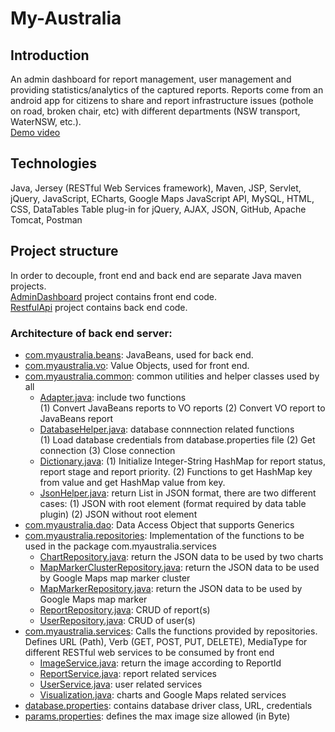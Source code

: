 # My-Australia
## Introduction
An admin dashboard for report management, user management and providing statistics/analytics of the captured reports. Reports come from an android app for citizens to share and report infrastructure issues (pothole on road, broken chair, etc) with different departments (NSW transport, WaterNSW, etc.). <br/>
<a href="https://www.youtube.com/watch?v=tWexso5tLnI&feature=youtu.be"> Demo video </a>
## Technologies
Java, Jersey (RESTful Web Services framework), Maven, JSP, Servlet, jQuery, JavaScript, ECharts, Google Maps JavaScript API, MySQL, HTML, CSS, DataTables Table plug-in for jQuery, AJAX, JSON, GitHub, Apache Tomcat, Postman
## Project structure
In order to decouple, front end and back end are separate Java maven projects.  
<a href="https://github.com/FredLin2/My-Australia/tree/master/AdminDashboard">AdminDashboard</a> project contains front end code.  
<a href="https://github.com/FredLin2/My-Australia/tree/master/RestfulApi">RestfulApi</a> project contains back end code.
### Architecture of back end server:
- <a href="https://github.com/FredLin2/My-Australia/tree/master/RestfulApi/src/com/myaustralia/beans">com.myaustralia.beans</a>: JavaBeans, used for back end.
- <a href="https://github.com/FredLin2/My-Australia/tree/master/RestfulApi/src/com/myaustralia/vo">com.myaustralia.vo</a>: Value Objects, used for front end.
- <a href="https://github.com/FredLin2/My-Australia/tree/master/RestfulApi/src/com/myaustralia/common">com.myaustralia.common</a>: common utilities and helper classes used by all
    - <a href="https://github.com/FredLin2/My-Australia/blob/master/RestfulApi/src/com/myaustralia/common/Adapter.java">Adapter.java</a>: include two functions  
    (1) Convert JavaBeans reports to VO reports (2) Convert VO report to JavaBeans report
    - <a href="https://github.com/FredLin2/My-Australia/blob/master/RestfulApi/src/com/myaustralia/common/DatabaseHelper.java">DatabaseHelper.java</a>: database connnection related functions  
    (1) Load database credentials from database.properties file (2) Get connection (3) Close connection
    - <a href="https://github.com/FredLin2/My-Australia/blob/master/RestfulApi/src/com/myaustralia/common/Dictionary.java">Dictionary.java</a>: (1) Initialize Integer-String HashMap for report status, report stage and report priority. (2) Functions to get HashMap key from value and get HashMap value from key.  
    - <a href="https://github.com/FredLin2/My-Australia/blob/master/RestfulApi/src/com/myaustralia/common/JsonHelper.java">JsonHelper.java</a>: return List<T> in JSON format, there are two different cases: (1) JSON with root element (format required by data table plugin) (2) JSON without root element  
- <a href="https://github.com/FredLin2/My-Australia/tree/master/RestfulApi/src/com/myaustralia/dao">com.myaustralia.dao</a>: Data Access Object that supports Generics  
- <a href="https://github.com/FredLin2/My-Australia/tree/master/RestfulApi/src/com/myaustralia/repositories">com.myaustralia.repositories</a>: Implementation of the functions to be used in the package com.myaustralia.services  
    - <a href="https://github.com/FredLin2/My-Australia/blob/master/RestfulApi/src/com/myaustralia/repositories/ChartRepository.java">ChartRepository.java</a>: return the JSON data to be used by two charts  
    - <a href="https://github.com/FredLin2/My-Australia/blob/master/RestfulApi/src/com/myaustralia/repositories/MapMarkerClusterRepository.java">MapMarkerClusterRepository.java</a>: return the JSON data to be used by Google Maps map marker cluster  
    - <a href="https://github.com/FredLin2/My-Australia/blob/master/RestfulApi/src/com/myaustralia/repositories/MapMarkerRepository.java">MapMarkerRepository.java</a>: return the JSON data to be used by Google Maps map marker       
    - <a href="https://github.com/FredLin2/My-Australia/blob/master/RestfulApi/src/com/myaustralia/repositories/ReportRepository.java">ReportRepository.java</a>: CRUD of report(s)  
    - <a href="https://github.com/FredLin2/My-Australia/blob/master/RestfulApi/src/com/myaustralia/repositories/UserRepository.java">UserRepository.java</a>: CRUD of user(s)  
- <a href="https://github.com/FredLin2/My-Australia/tree/master/RestfulApi/src/com/myaustralia/services">com.myaustralia.services</a>: Calls the functions provided by repositories. Defines URL (Path), Verb (GET, POST, PUT, DELETE), MediaType for different RESTful web services to be consumed by front end  
    - <a href="https://github.com/FredLin2/My-Australia/blob/master/RestfulApi/src/com/myaustralia/services/ImageService.java">ImageService.java</a>: return the image according to ReportId  
    - <a href="https://github.com/FredLin2/My-Australia/blob/master/RestfulApi/src/com/myaustralia/services/ReportService.java">ReportService.java</a>: report related services  
    - <a href="https://github.com/FredLin2/My-Australia/blob/master/RestfulApi/src/com/myaustralia/services/UserService.java">UserService.java</a>: user related services  
    - <a href="https://github.com/FredLin2/My-Australia/blob/master/RestfulApi/src/com/myaustralia/services/VisualizationService.java">Visualization.java</a>: charts and Google Maps related services  
- <a href="https://github.com/FredLin2/My-Australia/blob/master/RestfulApi/src/database.properties">database.properties</a>: contains database driver class, URL, credentials  
- <a href="https://github.com/FredLin2/My-Australia/blob/master/RestfulApi/src/params.properties">params.properties</a>: defines the max image size allowed (in Byte)  
